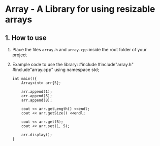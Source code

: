 # Array - A Library for using resizable arrays

## 1. How to use

1.  Place the files `array.h` and `array.cpp` inside the root folder of your project
2.  Example code to use the library:
    #include<iostream>
    #include"array.h"
    #include"array.cpp"
    using namespace std;

        int main(){
            Array<int> arr{5};

            arr.append(1);
            arr.append(5);
            arr.append(8);

            cout << arr.getLength() <<endl;
            cout << arr.getSize() <<endl;

            cout << arr.get(5);
            cout << arr.set(1, 5);

            arr.display();
        }
